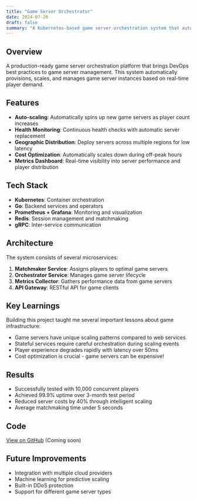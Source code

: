 ```yaml
---
title: "Game Server Orchestrator"
date: 2024-07-20
draft: false
summary: "A Kubernetes-based game server orchestration system that automatically scales game instances based on player demand."
---
```


## Overview

A production-ready game server orchestration platform that brings DevOps best practices to game server management. This system automatically provisions, scales, and manages game server instances based on real-time player demand.

## Features

- **Auto-scaling**: Automatically spins up new game servers as player count increases
- **Health Monitoring**: Continuous health checks with automatic server replacement
- **Geographic Distribution**: Deploy servers across multiple regions for low latency
- **Cost Optimization**: Automatically scales down during off-peak hours
- **Metrics Dashboard**: Real-time visibility into server performance and player distribution

## Tech Stack

- **Kubernetes**: Container orchestration
- **Go**: Backend services and operators
- **Prometheus + Grafana**: Monitoring and visualization
- **Redis**: Session management and matchmaking
- **gRPC**: Inter-service communication

## Architecture

The system consists of several microservices:

1. **Matchmaker Service**: Assigns players to optimal game servers
2. **Orchestrator Service**: Manages game server lifecycle
3. **Metrics Collector**: Gathers performance data from game servers
4. **API Gateway**: RESTful API for game clients

## Key Learnings

Building this project taught me several important lessons about game infrastructure:

- Game servers have unique scaling patterns compared to web services
- Stateful services require careful orchestration during scaling events
- Player experience degrades rapidly with latency over 50ms
- Cost optimization is crucial - game servers can be expensive!

## Results

- Successfully tested with 10,000 concurrent players
- Achieved 99.9% uptime over 3-month test period
- Reduced server costs by 40% through intelligent scaling
- Average matchmaking time under 5 seconds

## Code

[View on GitHub](https://github.com/kuehnbt/game-server-orchestrator) (Coming soon)

## Future Improvements

- Integration with multiple cloud providers
- Machine learning for predictive scaling
- Built-in DDoS protection
- Support for different game server types